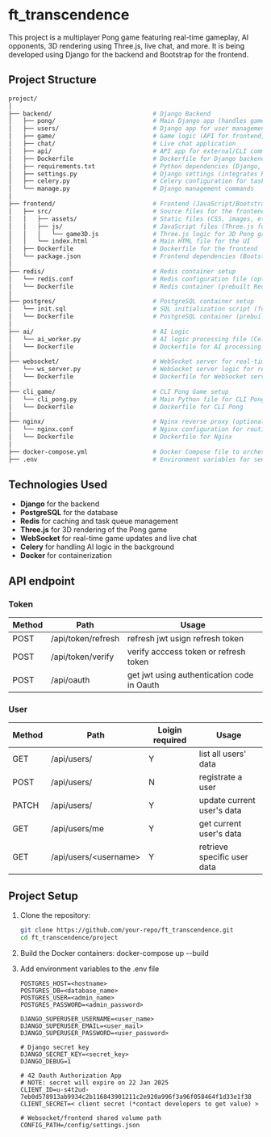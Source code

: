 # ft_transcendence

This project is a multiplayer Pong game featuring real-time gameplay, AI opponents, 3D rendering using Three.js, live chat, and more. It is being developed using Django for the backend and Bootstrap for the frontend.

## Project Structure

```bash
project/
│
├── backend/                            # Django Backend
│   ├── pong/                           # Main Django app (handles game logic, user management, etc.)
│   ├── users/                          # Django app for user management (registration, authentication, etc.)
│   ├── game/                           # Game logic (API for frontend, game matchmaking)
│   ├── chat/                           # Live chat application
│   ├── api/                            # API app for external/CLI communication
│   ├── Dockerfile                      # Dockerfile for Django backend
│   ├── requirements.txt                # Python dependencies (Django, Redis, Celery, etc.)
│   ├── settings.py                     # Django settings (integrates Redis, PostgreSQL, etc.)
│   ├── celery.py                       # Celery configuration for task handling
│   └── manage.py                       # Django management commands
│
├── frontend/                           # Frontend (JavaScript/Bootstrap/Three.js)
│   ├── src/                            # Source files for the frontend
│   │   ├── assets/                     # Static files (CSS, images, etc.)
│   │   ├── js/                         # JavaScript files (Three.js for 3D rendering, WebSocket logic)
│   │   │   └── game3D.js               # Three.js logic for 3D Pong game
│   │   └── index.html                  # Main HTML file for the UI
│   ├── Dockerfile                      # Dockerfile for the frontend
│   └── package.json                    # Frontend dependencies (Bootstrap, WebSocket libraries, Three.js)
│
├── redis/                              # Redis container setup
│   └── redis.conf                      # Redis configuration file (optional customization)
│   └── Dockerfile                      # Redis container (prebuilt Redis image)
│
├── postgres/                           # PostgreSQL container setup
│   └── init.sql                        # SQL initialization script (for database structure, users, game history)
│   └── Dockerfile                      # PostgreSQL container (prebuilt Postgres image)
│
├── ai/                                 # AI Logic
│   └── ai_worker.py                    # AI logic processing file (Celery task for asynchronous AI processing)
│   └── Dockerfile                      # Dockerfile for AI processing
│
├── websocket/                          # WebSocket server for real-time game and chat
│   └── ws_server.py                    # WebSocket server logic for real-time game updates and chat
│   └── Dockerfile                      # Dockerfile for WebSocket service
│
├── cli_game/                           # CLI Pong Game setup
│   └── cli_pong.py                     # Main Python file for CLI Pong game logic
│   └── Dockerfile                      # Dockerfile for CLI Pong
│
├── nginx/                              # Nginx reverse proxy (optional)
│   └── nginx.conf                      # Nginx configuration for routing requests to different services
│   └── Dockerfile                      # Dockerfile for Nginx
│
├── docker-compose.yml                  # Docker Compose file to orchestrate all containers
├── .env                                # Environment variables for sensitive data (PostgreSQL, Redis settings)

```

## Technologies Used

- **Django** for the backend
- **PostgreSQL** for the database
- **Redis** for caching and task queue management
- **Three.js** for 3D rendering of the Pong game
- **WebSocket** for real-time game updates and live chat
- **Celery** for handling AI logic in the background
- **Docker** for containerization

## API endpoint
### Token
| Method | Path | Usage | 
| ---- | ---- | --- |
| POST | /api/token/refresh | refresh jwt usign refresh token |
| POST | /api/token/verify | verify acccess token or refresh token |
| POST | /api/oauth| get jwt using authentication code in Oauth |

### User
| Method | Path | Loigin required | Usage | 
| ----  | ---- | ---- | --- |
| GET   | /api/users/ | Y | list all users' data |
| POST  | /api/users/ | N | registrate a user |
| PATCH | /api/users/ | Y | update current user's data |
| GET   | /api/users/me | Y | get current user's data |
| GET   | /api/users/\<username> | Y | retrieve specific user data |

## Project Setup

1. Clone the repository:

   ```bash
   git clone https://github.com/your-repo/ft_transcendence.git
   cd ft_transcendence/project
   ```

2. Build the Docker containers:
   docker-compose up --build

3. Add environment variables to the .env file
   ```
   POSTGRES_HOST=<hostname>
   POSTGRES_DB=<database_name>
   POSTGRES_USER=<admin_name>
   POSTGRES_PASSWORD=<admin_password>
   
   DJANGO_SUPERUSER_USERNAME=<user_name>
   DJANGO_SUPERUSER_EMAIL=<user_mail>
   DJANGO_SUPERUSER_PASSWORD=<user_password>
   
   # Django secret key
   DJANGO_SECRET_KEY=<secret_key>
   DJANGO_DEBUG=1

   # 42 Oauth Authorization App
   # NOTE: secret will expire on 22 Jan 2025
   CLIENT_ID=u-s4t2ud-7eb0d578913ab9934c2b116843901211c2e920a996f3a96f058464f1d33e1f38
   CLIENT_SECRET=< client secret (*contact developers to get value) >

   # Websocket/frontend shared volume path
   CONFIG_PATH=/config/settings.json
   ```